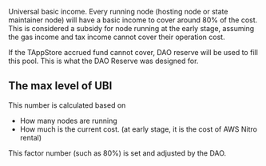 Universal basic income. 
Every running node (hosting node or state maintainer node) will have a basic income to cover around 80% of the cost. This is considered a subsidy for node running at the early stage, assuming the gas income and tax income cannot cover their operation cost.

If the TAppStore accrued fund cannot cover, DAO reserve will be used to fill this pool. This is what the DAO Reserve was designed for.

## The max level of UBI

This number is calculated based on 

* How many nodes are running
* How much is the current cost. (at early stage, it is the cost of AWS Nitro rental)

This factor number (such as 80%) is set and adjusted by the DAO.

